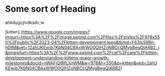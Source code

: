 # Some sort of Heading

ahkdugcjlvdksdc;w

[kitten] (https://www.google.com/imgres?imgurl=https%3A%2F%2Fimage.petmd.com%2Ffiles%2Fstyles%2F978x550%2Fpublic%2F2023-04%2Fkitten-development.jpeg&tbnid=F63lsS9Bn-hDtM&vet=12ahUKEwjb7KbN04CBAxWWO0QIHZoNBCcQMygBegQIARB2..i&imgrefurl=https%3A%2F%2Fwww.petmd.com%2Fcat%2Fcare%2Fkitten-development-understanding-kittens-major-growth-milestones&docid=nWAFjQIBfLXnWM&w=978&h=550&q=kitten&ved=2ahUKEwjb7KbN04CBAxWWO0QIHZoNBCcQMygBegQIARB2)


